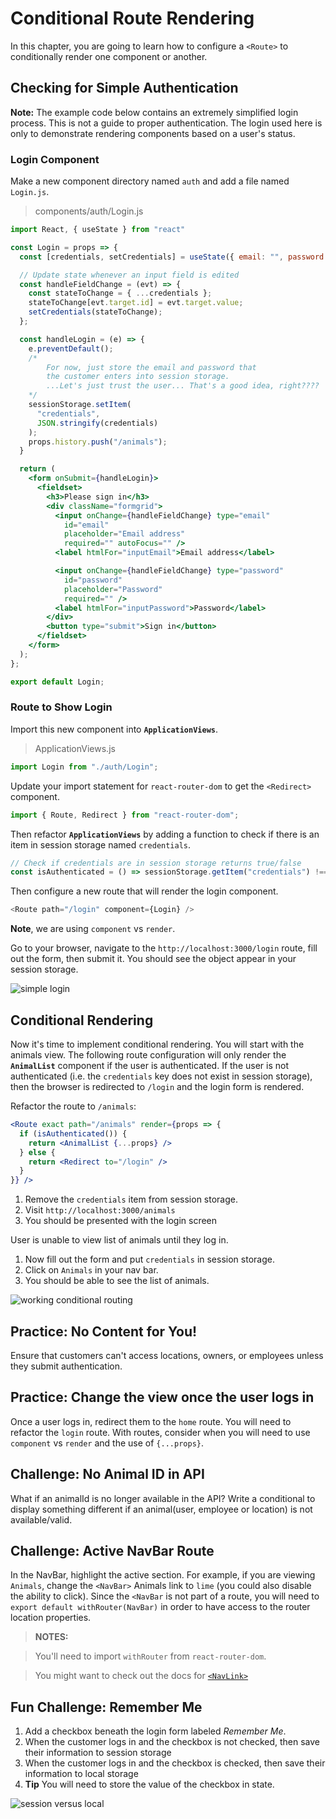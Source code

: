 # Conditional Route Rendering

In this chapter, you are going to learn how to configure a `<Route>` to conditionally render one component or another.

## Checking for Simple Authentication

**Note:** The example code below contains an extremely simplified login process. This is not a guide to proper authentication. The login used here is only to demonstrate rendering components based on a user's status.

### Login Component

Make a new component directory named `auth` and add a file named `Login.js`.

> components/auth/Login.js

```jsx
import React, { useState } from "react"

const Login = props => {
  const [credentials, setCredentials] = useState({ email: "", password: "" });

  // Update state whenever an input field is edited
  const handleFieldChange = (evt) => {
    const stateToChange = { ...credentials };
    stateToChange[evt.target.id] = evt.target.value;
    setCredentials(stateToChange);
  };

  const handleLogin = (e) => {
    e.preventDefault();
    /*
        For now, just store the email and password that
        the customer enters into session storage.
        ...Let's just trust the user... That's a good idea, right????
    */
    sessionStorage.setItem(
      "credentials",
      JSON.stringify(credentials)
    );
    props.history.push("/animals");
  }

  return (
    <form onSubmit={handleLogin}>
      <fieldset>
        <h3>Please sign in</h3>
        <div className="formgrid">
          <input onChange={handleFieldChange} type="email"
            id="email"
            placeholder="Email address"
            required="" autoFocus="" />
          <label htmlFor="inputEmail">Email address</label>

          <input onChange={handleFieldChange} type="password"
            id="password"
            placeholder="Password"
            required="" />
          <label htmlFor="inputPassword">Password</label>
        </div>
        <button type="submit">Sign in</button>
      </fieldset>
    </form>
  );
};

export default Login;
```

### Route to Show Login

Import this new component into **`ApplicationViews`**.

> ApplicationViews.js

```js
import Login from "./auth/Login";
```

Update your import statement for `react-router-dom` to get the `<Redirect>` component.

```js
import { Route, Redirect } from "react-router-dom";
```

Then refactor **`ApplicationViews`** by adding a function to check if there is an item in session storage named `credentials`.

```js
// Check if credentials are in session storage returns true/false
const isAuthenticated = () => sessionStorage.getItem("credentials") !== null;
```

Then configure a new route that will render the login component.

```js
<Route path="/login" component={Login} />
```

**Note**, we are using `component` vs `render`.

Go to your browser, navigate to the `http://localhost:3000/login` route, fill out the form, then submit it. You should see the object appear in your session storage.

![simple login](./images/alRdBjtuxG.gif)

## Conditional Rendering

Now it's time to implement conditional rendering. You will start with the animals view. The following route configuration will only render the **`AnimalList`** component if the user is authenticated. If the user is not authenticated (i.e. the `credentials` key does not exist in session storage), then the browser is redirected to `/login` and the login form is rendered.

Refactor the route to `/animals`:

```jsx
<Route exact path="/animals" render={props => {
  if (isAuthenticated()) {
    return <AnimalList {...props} />
  } else {
    return <Redirect to="/login" />
  }
}} />
```

1. Remove the `credentials` item from session storage.
1. Visit `http://localhost:3000/animals`
1. You should be presented with the login screen

User is unable to view list of animals until they log in.

1. Now fill out the form and put `credentials` in session storage.
1. Click on `Animals` in your nav bar.
1. You should be able to see the list of animals.

![working conditional routing](./images/kfst2FfzcO.gif)

## Practice: No Content for You!

Ensure that customers can't access locations, owners, or employees unless they submit authentication.

## Practice: Change the view once the user logs in

Once a user logs in, redirect them to the `home` route. You will need to refactor the `login` route. With routes, consider when you will need to use `component` vs `render` and the use of `{...props}`.

## Challenge: No Animal ID in API

What if an animalId is no longer available in the API? Write a conditional to display something different if an animal(user, employee or location) is not available/valid.

## Challenge: Active NavBar Route

In the NavBar, highlight the active section. For example, if you are viewing `Animals`, change the `<NavBar>` Animals link to `lime` (you could also disable the ability to click). Since the `<NavBar` is not part of a route, you will need to `export default withRouter(NavBar)` in order to have access to the router location properties.

> **NOTES:**

> You'll need to import `withRouter` from `react-router-dom`.

> You might want to check out the docs for [`<NavLink>`](https://github.com/ReactTraining/react-router/blob/master/packages/react-router-dom/docs/api/NavLink.md)

## Fun Challenge: Remember Me

1. Add a checkbox beneath the login form labeled _Remember Me_.
2. When the customer logs in and the checkbox is not checked, then save their information to session storage
3. When the customer logs in and the checkbox is checked, then save their information to local storage
4. **Tip** You will need to store the value of the checkbox in state.

![session versus local](./images/WwftJ1Ds2R.gif)

